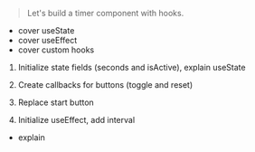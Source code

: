 > Let's build a timer component with hooks.

- cover useState
- cover useEffect
- cover custom hooks

1. Initialize state fields (seconds and isActive), explain useState

2. Create callbacks for buttons (toggle and reset)

3. Replace start button

4. Initialize useEffect, add interval

- explain
